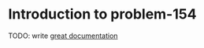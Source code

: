 # Introduction to problem-154

TODO: write [great documentation](http://jacobian.org/writing/great-documentation/what-to-write/)
